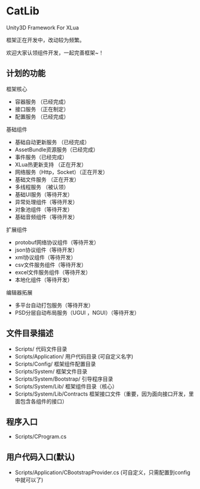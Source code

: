 # CatLib
Unity3D Framework For XLua

框架正在开发中，改动较为频繁。

欢迎大家认领组件开发，一起完善框架~！

## 计划的功能

框架核心
* 容器服务 （已经完成）
* 接口服务 （正在制定）
* 配置服务 （已经完成）

基础组件
* 基础自动更新服务 （已经完成）
* AssetBundle资源服务（已经完成）
* 事件服务（已经完成）
* XLua热更新支持 （正在开发）
* 网络服务（Http，Socket）（正在开发）
* 基础文件服务 （正在开发）
* 多线程服务 （被认领）
* 基础UI服务（等待开发）
* 异常处理组件（等待开发）
* 对象池组件（等待开发）
* 基础音频组件（等待开发）

扩展组件
* protobuf网络协议组件（等待开发）
* json协议组件（等待开发）
* xml协议组件（等待开发）
* csv文件服务组件（等待开发）
* excel文件服务组件（等待开发）
* 本地化组件（等待开发）

编辑器拓展
* 多平台自动打包服务（等待开发）
* PSD分层自动布局服务（UGUI ，NGUI）（等待开发）

## 文件目录描述
* Scripts/ 代码文件目录
* Scripts/Application/ 用户代码目录 (可自定义名字)
* Scripts/Config/ 框架组件配置目录
* Scripts/System/ 框架文件目录
* Scripts/System/Bootstrap/ 引导程序目录
* Scripts/System/Lib/ 框架组件目录（核心）
* Scripts/System/Lib/Contracts 框架接口文件（重要，因为面向接口开发，里面包含各组件的接口）

## 程序入口
* Scripts/CProgram.cs

## 用户代码入口(默认)
* Scripts/Application/CBootstrapProvider.cs (可自定义，只需配置到config中就可以了)


